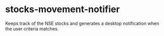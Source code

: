 # stocks-movement-notifier
Keeps track of the NSE stocks and generates a desktop notification when the user criteria matches.
